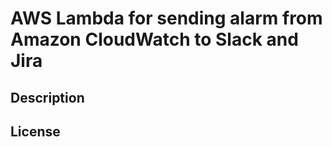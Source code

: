 # AWS Lambda for sending alarm from Amazon CloudWatch to Slack and Jira

## Description

## License
